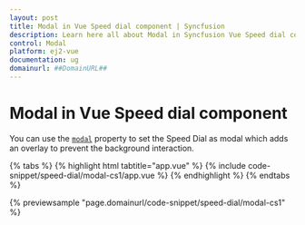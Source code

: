 ```yaml
---
layout: post
title: Modal in Vue Speed dial component | Syncfusion
description: Learn here all about Modal in Syncfusion Vue Speed dial component of Syncfusion Essential JS 2 and more.
control: Modal 
platform: ej2-vue
documentation: ug
domainurl: ##DomainURL##
---
```


# Modal in Vue Speed dial component

You can use the [`modal`](https://ej2.syncfusion.com/vue/documentation/api/speed-dial/#modal) property to set the Speed Dial as modal which adds an overlay to prevent the background interaction.

{% tabs %}
{% highlight html tabtitle="app.vue" %}
{% include code-snippet/speed-dial/modal-cs1/app.vue %}
{% endhighlight %}
{% endtabs %}
        
{% previewsample "page.domainurl/code-snippet/speed-dial/modal-cs1" %}